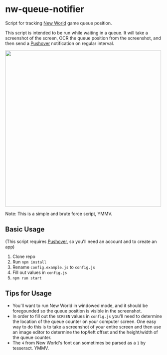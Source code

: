 # nw-queue-notifier

Script for tracking [New World](https://www.newworld.com/) game queue position.

This script is intended to be run while waiting in a queue. It will take a screenshot of the screen, OCR the queue position from the screenshot, and then send a [Pushover](https://pushover.net/) notification on regular interval.

<img width=500 src="https://user-images.githubusercontent.com/6694167/135780134-cd3c951f-0c6b-486d-8e38-e9b2855f0a92.jpg" />

Note: This is a simple and brute force script, YMMV.

## Basic Usage

(This script requires [Pushover](https://pushover.net/), so you'll need an account and to create an app)

1. Clone repo
2. Run `npm install`
3. Rename `config.example.js` to `config.js`
4. Fill out values in `config.js`
5. `npm run start`

## Tips for Usage

+ You'll want to run New World in windowed mode, and it should be foregounded so the queue position is visible in the screenshot.
+ In order to fill out the `SCREEN` values in `config.js` you'll need to determine the location of the queue counter on your computer screen. One easy way to do this is to take a screenshot of your entire screen and then use an image editor to determine the top/left offset and the height/width of the queue counter.
+ The `4` from New World's font can sometimes be parsed as a `1` by tesseract. YMMV.
